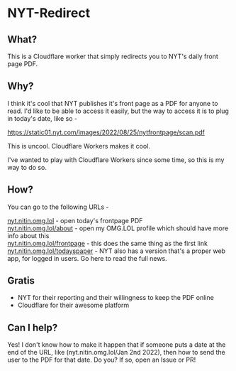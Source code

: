 # NYT-Redirect

## What?

This is a Cloudflare worker that simply redirects you to NYT's daily front page PDF.

## Why?

I think it's cool that NYT publishes it's front page as a PDF for anyone to read. I'd like to be able to access it easily, but the way to access it is to plug in today's date, like so - 

https://static01.nyt.com/images/2022/08/25/nytfrontpage/scan.pdf

This is uncool. Cloudflare Workers makes it cool.

I've wanted to play with Cloudflare Workers since some time, so this is my way to do so.

## How?

You can go to the following URLs - 

[nyt.nitin.omg.lol](https://nyt.nitin.omg.lol) - open today's frontpage PDF \
[nyt.nitin.omg.lol/about](https://nyt.nitin.omg.lol/about) - open my OMG.LOL profile which should have more info about this \
[nyt.nitin.omg.lol/frontpage](https://nyt.nitin.omg.lol/frontpage) - this does the same thing as the first link \
[nyt.nitin.omg.lol/todayspaper](https://nyt.nitin.omg.lol/todayspaper) - NYT also has a version that's a proper web app, for logged in users. Go here to read the full news.

## Gratis

- NYT for their reporting and their willingness to keep the PDF online
- Cloudflare for their awesome platform

## Can I help?

Yes! I don't know how to make it happen that if someone puts a date at the end of the URL, like (nyt.nitin.omg.lol/Jan 2nd 2022), then how to send the user to the PDF for that date. Do you? If so, open an Issue or PR!

